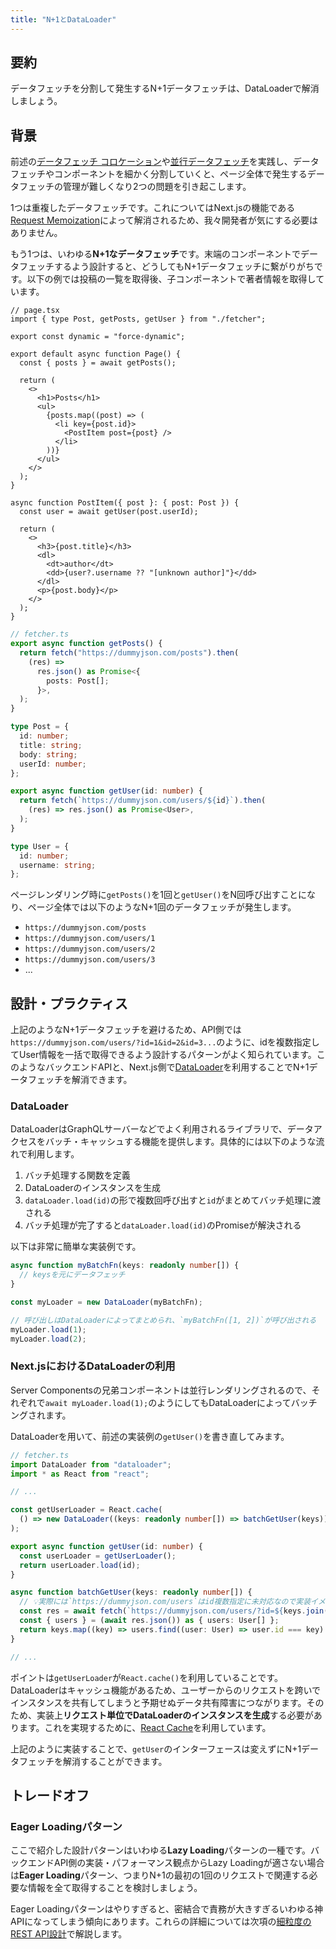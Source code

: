 ```yaml
---
title: "N+1とDataLoader"
---
```


## 要約

データフェッチを分割して発生するN+1データフェッチは、DataLoaderで解消しましょう。

## 背景

前述の[データフェッチ コロケーション](part_1_colocation)や[並行データフェッチ](part_1_concurrent_fetch)を実践し、データフェッチやコンポーネントを細かく分割していくと、ページ全体で発生するデータフェッチの管理が難しくなり2つの問題を引き起こします。

1つは重複したデータフェッチです。これについてはNext.jsの機能である[Request Memoization](https://nextjs.org/docs/app/building-your-application/caching#request-memoization)によって解消されるため、我々開発者が気にする必要はありません。

もう1つは、いわゆる**N+1なデータフェッチ**です。末端のコンポーネントでデータフェッチするよう設計すると、どうしてもN+1データフェッチに繋がりがちです。以下の例では投稿の一覧を取得後、子コンポーネントで著者情報を取得しています。

```tsx
// page.tsx
import { type Post, getPosts, getUser } from "./fetcher";

export const dynamic = "force-dynamic";

export default async function Page() {
  const { posts } = await getPosts();

  return (
    <>
      <h1>Posts</h1>
      <ul>
        {posts.map((post) => (
          <li key={post.id}>
            <PostItem post={post} />
          </li>
        ))}
      </ul>
    </>
  );
}

async function PostItem({ post }: { post: Post }) {
  const user = await getUser(post.userId);

  return (
    <>
      <h3>{post.title}</h3>
      <dl>
        <dt>author</dt>
        <dd>{user?.username ?? "[unknown author]"}</dd>
      </dl>
      <p>{post.body}</p>
    </>
  );
}
```

```ts
// fetcher.ts
export async function getPosts() {
  return fetch("https://dummyjson.com/posts").then(
    (res) =>
      res.json() as Promise<{
        posts: Post[];
      }>,
  );
}

type Post = {
  id: number;
  title: string;
  body: string;
  userId: number;
};

export async function getUser(id: number) {
  return fetch(`https://dummyjson.com/users/${id}`).then(
    (res) => res.json() as Promise<User>,
  );
}

type User = {
  id: number;
  username: string;
};
```

ページレンダリング時に`getPosts()`を1回と`getUser()`をN回呼び出すことになり、ページ全体では以下のようなN+1回のデータフェッチが発生します。

- `https://dummyjson.com/posts`
- `https://dummyjson.com/users/1`
- `https://dummyjson.com/users/2`
- `https://dummyjson.com/users/3`
- ...

## 設計・プラクティス

上記のようなN+1データフェッチを避けるため、API側では`https://dummyjson.com/users/?id=1&id=2&id=3...`のように、idを複数指定してUser情報を一括で取得できるよう設計するパターンがよく知られています。このようなバックエンドAPIと、Next.js側で[DataLoader](https://github.com/graphql/dataloader)を利用することでN+1データフェッチを解消できます。

### DataLoader

DataLoaderはGraphQLサーバーなどでよく利用されるライブラリで、データアクセスをバッチ・キャッシュする機能を提供します。具体的には以下のような流れで利用します。

1. バッチ処理する関数を定義
2. DataLoaderのインスタンスを生成
3. `dataLoader.load(id)`の形で複数回呼び出すと`id`がまとめてバッチ処理に渡される
4. バッチ処理が完了すると`dataLoader.load(id)`のPromiseが解決される

以下は非常に簡単な実装例です。

```ts
async function myBatchFn(keys: readonly number[]) {
  // keysを元にデータフェッチ
}

const myLoader = new DataLoader(myBatchFn);

// 呼び出しはDataLoaderによってまとめられ、`myBatchFn([1, 2])`が呼び出される
myLoader.load(1);
myLoader.load(2);
```

### Next.jsにおけるDataLoaderの利用

Server Componentsの兄弟コンポーネントは並行レンダリングされるので、それぞれで`await myLoader.load(1);`のようにしてもDataLoaderによってバッチングされます。

DataLoaderを用いて、前述の実装例の`getUser()`を書き直してみます。

```ts
// fetcher.ts
import DataLoader from "dataloader";
import * as React from "react";

// ...

const getUserLoader = React.cache(
  () => new DataLoader((keys: readonly number[]) => batchGetUser(keys)),
);

export async function getUser(id: number) {
  const userLoader = getUserLoader();
  return userLoader.load(id);
}

async function batchGetUser(keys: readonly number[]) {
  // 💡実際には`https://dummyjson.com/users`はid複数指定に未対応なので実装イメージです
  const res = await fetch(`https://dummyjson.com/users/?id=${keys.join(",")}`);
  const { users } = (await res.json()) as { users: User[] };
  return keys.map((key) => users.find((user: User) => user.id === key) ?? null);
}

// ...
```

ポイントは`getUserLoader`が`React.cache()`を利用していることです。DataLoaderはキャッシュ機能があるため、ユーザーからのリクエストを跨いでインスタンスを共有してしまうと予期せぬデータ共有障害につながります。そのため、実装上**リクエスト単位でDataLoaderのインスタンスを生成**する必要があります。これを実現するために、[React Cache](https://nextjs.org/docs/app/building-your-application/caching#react-cache-function)を利用しています。

上記のように実装することで、`getUser`のインターフェースは変えずにN+1データフェッチを解消することができます。

## トレードオフ

### Eager Loadingパターン

ここで紹介した設計パターンはいわゆる**Lazy Loading**パターンの一種です。バックエンドAPI側の実装・パフォーマンス観点からLazy Loadingが適さない場合は**Eager Loading**パターン、つまりN+1の最初の1回のリクエストで関連する必要な情報を全て取得することを検討しましょう。

Eager Loadingパターンはやりすぎると、密結合で責務が大きすぎるいわゆる神APIになってしまう傾向にあります。これらの詳細については次項の[細粒度のREST API設計](part_1_fine_grained_api_design)で解説します。
